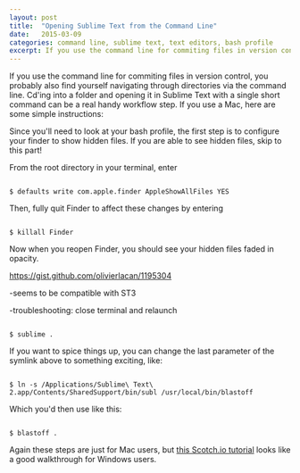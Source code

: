 ```yaml
---
layout: post
title:  "Opening Sublime Text from the Command Line"
date:   2015-03-09
categories: command line, sublime text, text editors, bash profile
excerpt: If you use the command line for commiting files in version control, you probably also find yourself navigating through directories via the command line. Cd'ing into a folder and opening it in Sublime Text with a single short command can be a real handy workflow step &mdash; so here's how to do it! 
---
```


If you use the command line for commiting files in version control, you probably also find yourself navigating through directories via the command line. Cd'ing into a folder and opening it in Sublime Text with a single short command can be a real handy workflow step. If you use a Mac, here are some simple instructions:

Since you'll need to look at your bash profile, the first step is to configure your finder to show hidden files. If you are able to see hidden files, skip to this part!

From the root directory in your terminal, enter

<code class="terminal">
$ defaults write com.apple.finder AppleShowAllFiles YES
</code>

Then, fully quit Finder to affect these changes by entering

<code class="terminal">
$ killall Finder
</code>

Now when you reopen Finder, you should see your hidden files faded in opacity.





https://gist.github.com/olivierlacan/1195304


-seems to be compatible with ST3

-troubleshooting: close terminal and relaunch


<code class="terminal">
$ sublime .
</code>

If you want to spice things up, you can change the last parameter of the symlink above to something exciting, like: 

<code class="terminal">
$ ln -s /Applications/Sublime\ Text\ 2.app/Contents/SharedSupport/bin/subl /usr/local/bin/blastoff
</code>

Which you'd then use like this:

<code class="terminal">
$ blastoff .
</code>

Again these steps are just for Mac users, but [this Scotch.io tutorial](https://scotch.io/tutorials/open-sublime-text-from-the-command-line-using-subl-exe-windows) looks like a good walkthrough for Windows users. 





